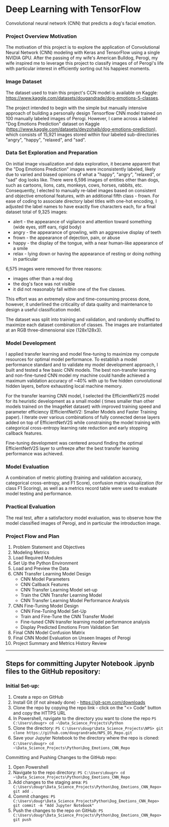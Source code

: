 # Deep Learning with TensorFlow
Convolutional neural network (CNN) that predicts a dog's facial emotion.

### Project Overview Motivation
The motivation of this project is to explore the application of Convolutional Neural Network (CNN) modeling with Keras and TensorFlow using a single NVIDIA GPU. After the passing of my wife's American Bulldog, Perogi, my wife inspired me to leverage this project to classify images of of Perogi's life with particular interest in efficiently sorting out his happiest moments.

### Image Dataset
The dataset used to train this project's CCN model is available on Kaggle: https://www.kaggle.com/datasets/dougandrade/dog-emotions-5-classes.

The project intended to begin with the simple but manually intensive approach of building a personally design Tensorflow CNN model trained on 100 manually labeled images of Perogi. However, I came across a labeled "Dog Emotions Prediction" dataset on Kaggle (https://www.kaggle.com/datasets/devzohaib/dog-emotions-prediction), which consists of 15,921 images stored within four labeled sub-directories "angry", "happy", "relaxed", and "sad".

### Data Set Exploration and Preparation
On initial image visualization and data exploration, it became apparent that the "Dog Emotions Prediction" images were inconsistently labeled, likely due to varied and biased opinions of what a "happy", "angry", "relaxed", or "sad" dog looks like. There were 6,596 images of entities other than dogs, such as cartoons, lions, cats, monkeys, cows, horses, rabbits, etc. Consequently, I elected to manually re-label images based on consistent and objective emotional features, with an additional fifth class - frown. For ease of coding to associate directory label titles with one-hot encoding, I adjusted the label names to have exactly five characters each, for a final dataset total of 9,325 images:

- alert - the appearance of vigilance and attention toward something (wide eyes, stiff ears, rigid body)
- angry - the appearance of growling, with an aggressive display of teeth
- frown - the appearance of dejection, pain, or abuse
- happy - the display of the tongue, with a near human-like appearance of a smile
- relax - lying down or having the appearance of resting or doing nothing in particular

6,575 images were removed for three reasons:
- images other than a real dog
- the dog's face was not visible
- it did not reasonably fall within one of the five classes.

This effort was an extremely slow and time-consuming process done, however, it underlined the criticality of data quality and maintenance to design a useful classification model.

The dataset was split into 
 training and 
 validation, and randomly shuffled to maximize each dataset combination of classes. The images are instantiated at an RGB three-dimensional size (128x128x3).

### Model Development
I applied transfer learning and model fine-tuning to maximize my compute resources for optimal model performance. To establish a model performance standard and to validate my model development approach, I built and tested a few basic CNN models. The best non-transfer learning and non-fine-tuned CNN model my machine could handle achieved a maximum validation accuracy of ~40% with up to five hidden convolutional hidden layers, before exhausting local machine memory.

For the transfer learning CNN model, I selected the EfficientNetV2S model for its heuristic development as a small model (
 times smaller than other models trained on the ImageNet dataset) with improved training speed and parameter efficiency (EfficientNetV2: Smaller Models and Faster Training paper). I iterate over various combinations of fully connected dense layers added on top of EfficientNetV2S while constraining the model training with categorical cross-entropy learning rate reduction and early stopping callback features.

Fine-tuning development was centered around finding the optimal EfficientNetV2S layer to unfreeze after the best transfer learning performance was achieved.

### Model Evaluation
A combination of metric plotting (training and validation accuracy, categorical cross-entropy, and F1 Score), confusion matrix visualization (for class F1 Scoring), as well as a metrics record table were used to evaluate model testing and performance.

### Practical Evaluation
The real test, after a satisfactory model evaluation, was to observe how the model classified images of Perogi, and in particular the introduction image.

### Project Flow and Plan
1. Problem Statement and Objectives
2. Modeling Metrics
3. Load Required Modules
4. Set Up the Python Environment
5. Load and Preview the Data
6. CNN Transfer Learning Model Design
	- CNN Model Parameters
	- CNN Callback Features
	- CNN Transfer Learning Model set-up
	- Train the CNN Transfer Learning Model
	- CNN Transfer Learning Model Performance Analysis
7. CNN Fine-Tuning Model Design
	- CNN Fine-Tuning Model Set-Up
	- Train and Fine-Tune the CNN Transfer Model
	- Fine-tuned CNN transfer learning model performance analysis
	- Display Predicted Emotions From Validation Set
8. Final CNN Model Confusion Matrix
9. Final CNN Model Evaluation on Unseen Images of Perogi
10. Project Summary and Metrics History Review
-------------------------------------------------------------------------------
## Steps for committing Jupyter Notebook .ipynb files to the GitHub repository:
### Initial Set-up:
1. Create a repo on GitHub
2. Install Git (if not already done) - https://git-scm.com/downloads
3. Clone the repo by copying the repo link - click on the "<> Code" button and copy the HTTPS URL
4. In Powershell, navigate to the directory you want to clone the repo
	`PS C:\Users\dougr> cd ~\Data_Science_Projects\Python`
6. Clone the directory:
	`PS C:\Users\dougr\Data_Science_Projects\NPS> git clone https://github.com/dougrandrade/NPS_DS_Repo.git`
7. Save your Jupyter Notebook to the directory where the repo is cloned:
	`C:\Users\dougr> cd ~\Data_Science_Projects\Python\Dog_Emotions_CNN_Repo`

Committing and Pushing Changes to the GitHub repo:
1. Open Powershell
2. Navigate to the repo directory: 
	`PS C:\Users\dougr> cd ~\Data_Science_Projects\Python\Dog_Emotions_CNN_Repo`
3. Add changes to the staging area:
	`PS C:\Users\dougr\Data_Science_Projects\Python\Dog_Emotions_CNN_Repo> git add .`
4. Commit changes:
	`PS C:\Users\dougr\Data_Science_ProjectsPython\Dog_Emotions_CNN_Repo> git commit -m "Add Jupyter Notebook"`
5. Push the changes to the repo on GitHub:
	`PS C:\Users\dougr\Data_Science_Projects\Python\Dog_Emotions_CNN_Repo> git push`
